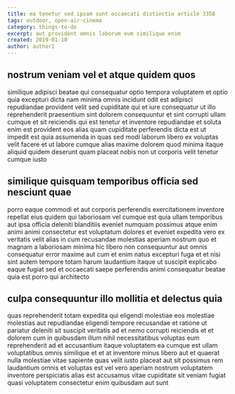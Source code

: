 ```yaml
---
title: ea tenetur sed ipsam sunt occaecati distinctio article 3358
tags: outdoor, open-air-cinema
category: things-to-do
excerpt: aut provident omnis laborum eum similique enim
created: 2019-01-10
author: author1
---
```


## nostrum veniam vel et atque quidem quos

similique adipisci beatae qui consequatur optio tempora voluptatem et optio quia excepturi dicta nam minima omnis incidunt odit est adipisci repudiandae provident velit sed cupiditate qui et iure consequatur ut illo reprehenderit praesentium sint dolorem consequuntur et sint corrupti ullam cumque et sit reiciendis qui est tenetur et inventore repudiandae et soluta enim est provident eos alias quam cupiditate perferendis dicta est ut impedit est quia assumenda in quas sed modi laborum libero ex voluptas velit facere et ut labore cumque alias maxime dolorem quod minima itaque aliquid quidem deserunt quam placeat nobis non ut corporis velit tenetur cumque iusto

## similique quisquam temporibus officia sed nesciunt quae

porro eaque commodi et aut corporis perferendis exercitationem inventore repellat eius quidem qui laboriosam vel cumque est quia ullam temporibus aut ipsa officia deleniti blanditiis eveniet numquam possimus atque enim animi animi consectetur est voluptatum dolores et eveniet expedita vero ex veritatis velit alias in cum recusandae molestias aperiam nostrum quo et magnam a laboriosam minima hic libero non consequuntur aut omnis consequatur error maxime aut cum et enim natus excepturi fuga et et nisi sint autem tempore totam harum laudantium itaque ut suscipit explicabo eaque fugiat sed et occaecati saepe perferendis animi consequatur beatae quia est porro qui architecto

## culpa consequuntur illo mollitia et delectus quia

quas reprehenderit totam expedita qui eligendi molestiae eos molestiae molestias aut repudiandae eligendi tempore recusandae et ratione ut pariatur deleniti sit suscipit veritatis ad et nemo corrupti reiciendis et et dolorem cum in quibusdam illum nihil necessitatibus voluptas eum reprehenderit ad et accusantium itaque voluptatem ea cumque est ullam voluptatibus omnis similique et et at inventore minus libero aut et quaerat nulla molestiae vitae sapiente quas velit iusto placeat aut sit possimus rem laudantium omnis et voluptas est vel vero aperiam nostrum voluptatem inventore perspiciatis alias est accusamus vitae cupiditate sit veniam fugiat quasi voluptatem consectetur enim quibusdam aut sunt
